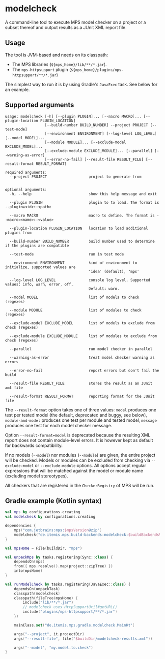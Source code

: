 # modelcheck

A command-line tool to execute MPS model checker on a project or a subset thereof and output results as a JUnit XML
report file.

## Usage

The tool is JVM-based and needs on its classpath:

* The MPS libraries (`${mps_home}/lib/**/*.jar`).
* The `mps-httpsupport` plugin (`${mps_home}/plugins/mps-httpsupport/**/*.jar`)

The simplest way to run it is by using Gradle's `JavaExec` task. See below for an example.

## Supported arguments

```
usage: modelcheck [-h] [--plugin PLUGIN]... [--macro MACRO]... [--plugin-location PLUGIN_LOCATION]
                  [--build-number BUILD_NUMBER] --project PROJECT [--test-mode]
                  [--environment ENVIRONMENT] [--log-level LOG_LEVEL] [--model MODEL]...
                  [--module MODULE]... [--exclude-model EXCLUDE_MODEL]...
                  [--exclude-module EXCLUDE_MODULE]... [--parallel] [--warning-as-error]
                  [--error-no-fail] [--result-file RESULT_FILE] [--result-format RESULT_FORMAT]

required arguments:
  --project PROJECT                   project to generate from


optional arguments:
  -h, --help                          show this help message and exit

  --plugin PLUGIN                     plugin to to load. The format is --plugin=<id>::<path>

  --macro MACRO                       macro to define. The format is --macro=<name>::<value>

  --plugin-location PLUGIN_LOCATION   location to load additional plugins from

  --build-number BUILD_NUMBER         build number used to determine if the plugins are compatible

  --test-mode                         run in test mode

  --environment ENVIRONMENT           kind of environment to initialize, supported values are
                                      'idea' (default), 'mps'

  --log-level LOG_LEVEL               console log level. Supported values: info, warn, error, off.
                                      Default: warn.

  --model MODEL                       list of models to check (regexes)

  --module MODULE                     list of modules to check (regexes)

  --exclude-model EXCLUDE_MODEL       list of models to exclude from check (regexes)

  --exclude-module EXCLUDE_MODULE     list of modules to exclude from check (regexes)

  --parallel                          run model checker in parallel

  --warning-as-error                  treat model checker warning as errors

  --error-no-fail                     report errors but don't fail the build

  --result-file RESULT_FILE           stores the result as an JUnit xml file

  --result-format RESULT_FORMAT       reporting format for the JUnit file
```

The `--result-format` option takes one of three values: `model` produces one test per tested model (the default,
deprecated and buggy, see below), `module-and-model` produces one test per module and tested model, `message`
produces one test for each model checker message.

Option `--result-format=model` is deprecated because the resulting XML report does not contain module-level errors.
It is however kept as default for backwards compatibility.

If no models (`--model`) nor modules (`--module`) are given, the entire project will be checked. Models or modules can
be excluded from checking via `--exclude-model` or `--exclude-module` options. All options accept regular expressions
that will be matched against the model or module name (excluding model stereotypes).

All checkers that are registered in the `CheckerRegistry` of MPS will be run.

## Gradle example (Kotlin syntax)

```kotlin
val mps by configurations.creating
val modelcheck by configurations.creating

dependencies {
    mps("com.jetbrains:mps:$mpsVersion@zip")
    modelcheck("de.itemis.mps.build-backends:modelcheck:$buildBackendsVersion")
}

val mpsHome = File(buildDir, "mps")

val unpackMps by tasks.registering(Sync::class) {
    dependsOn(mps)
    from({ mps.resolve().map(project::zipTree) })
    into(mpsHome)
}

val runModelCheck by tasks.registering(JavaExec::class) {
    dependsOn(unpackTask)
    classpath(modelcheck)
    classpath(fileTree(mpsHome) {
        include("lib/**/*.jar")
        // modelcheck uses HttpSupportUtil#getURL()
        include("plugins/mps-httpsupport/**/*.jar")
    })

    mainClass.set("de.itemis.mps.gradle.modelcheck.MainKt")

    args("--project", it.projectDir)
    args("--result-file", file("$buildDir/modelcheck-results.xml"))

    args("--model", "my.model.to.check")
}
```
